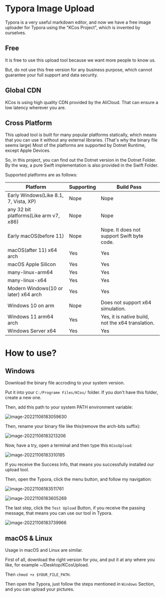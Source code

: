 # Typora Image Upload
Typora is a very useful markdown editor, and now we have a free image uploader for Typora using the "KCos Project", which is invented by ourselves.

## Free

It is free to use this upload tool because we want more people to know us.

But, do not use this free version for any business purpose, which cannot guarantee your full support and data security.

## Global CDN

KCos is using high quality CDN provided by the AliCloud. That can ensure a low latency wherever you are.

## Cross Platform

This upload tool is built for many popular platforms statically, which means that you can use it without any external libraries. (That's why the binary file seems large) Most of the platforms are supported by Dotnet Runtime, except Apple Devices. 

So, in this project, you can find out the Dotnet version in the Dotnet Folder. By the way, a pure Swift implementation is also provided in the Swift Folder.

Supported platforms are as follows:

| Platform                               | Supporting | Build Pass                                        |
| -------------------------------------- | ---------- | ------------------------------------------------- |
| Early Windows(Like 8.1, 7, Vista, XP)  | Nope       | Nope                                              |
| any 32 bit platforms(Like arm v7, x86) | Nope       | Nope                                              |
| Early macOS(before 11)                 | Nope       | Nope. It does not support Swift byte code.        |
| macOS(after 11) x64 arch               | Yes        | Yes                                               |
| macOS Apple Silicon                    | Yes        | Yes                                               |
| many-linux-arm64                       | Yes        | Yes                                               |
| many-linux-x64                         | Yes        | Yes                                               |
| Modern Windows(10 or later) x64 arch   | Yes        | Yes                                               |
| Windows 10 on arm                      | Nope       | Does not support x64 simulation.                  |
| Windows 11 arm64 arch                  | Yes        | Yes, it is native build, not the x64 translation. |
| Windows Server x64                     | Yes        | Yes                                               |



# How to use?

## Windows

Download the binary file accroding to your system version.

Put it into your `C:/Programe Files/KCos/` folder. If you don't have this folder, create a new one.

Then, add this path to your system PATH environment variable:

![image-20221106183059630](https://cos.kevinc.ltd/file/download?fileId=24)

Then, rename your binary file like this(remove the arch-bits suffix):

![image-20221106183213206](https://cos.kevinc.ltd/file/download?fileId=25)

Now, have a try, open a terminal and then type this `KCosUpload`:

![image-20221106183310185](https://cos.kevinc.ltd/file/download?fileId=26)

If you receive the Success Info, that means you successfully installed our upload tool.

Then, open the Typora, click the menu button, and follow my navigation:

![image-20221106183511761](https://cos.kevinc.ltd/file/download?fileId=27)

![image-20221106183605269](https://cos.kevinc.ltd/file/download?fileId=28)

The last step, click the `Test Upload` Button, if you receive the passing message, that means you can use our tool in Typora.

![image-20221106183739966](https://cos.kevinc.ltd/file/download?fileId=31)

## macOS & Linux

Usage in macOS and Linux are similar.

First of all, download the right version for you, and put it at any where you like, for example ~/Desktop/KCosUpload.

Then `chmod +x $YOUR_FILE_PATH`.

Then open the Typora, just follow the steps mentioned in `Windows` Section, and you can upload your pictures.
